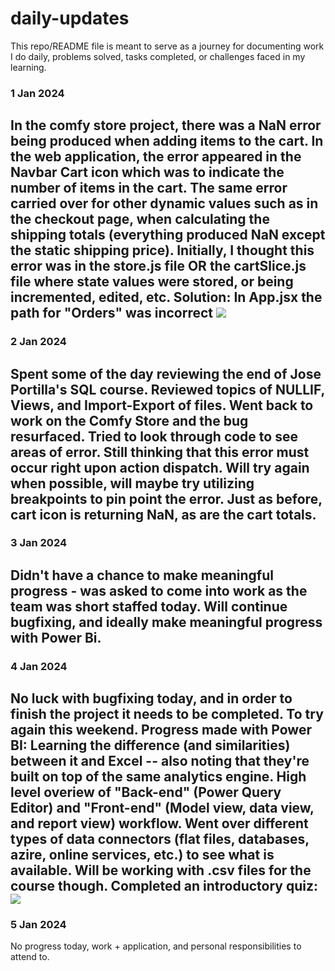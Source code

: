 # daily-updates

This repo/README file is meant to serve as a journey for documenting work I do daily, problems solved, tasks completed, or challenges faced in my learning. 

### 1 Jan 2024 

In the comfy store project, there was a NaN error being produced when adding items to the cart. In the web application, the error appeared in the Navbar Cart icon which was to indicate the number of items in the cart. The same error carried over for other dynamic values such as in the checkout page, when calculating the shipping totals (everything produced NaN except the static shipping price). 
Initially, I thought this error was in the store.js file OR the cartSlice.js file where state values were stored, or being incremented, edited, etc. 
Solution: In App.jsx the path for "Orders" was incorrect
<img src='https://dj-project-previews.s3.amazonaws.com/updates/Screenshot+2024-01-02+121816.png'>
-------------------------------------------------------------------------------
### 2 Jan 2024

Spent some of the day reviewing the end of Jose Portilla's SQL course. Reviewed topics of NULLIF, Views, and Import-Export of files. 
Went back to work on the Comfy Store and the bug resurfaced. Tried to look through code to see areas of error. Still thinking that this error must occur right upon action dispatch.
Will try again when possible, will maybe try utilizing breakpoints to pin point the error. Just as before, cart icon is returning NaN, as are the cart totals. 
-------------------------------------------------------------------------------
### 3 Jan 2024 

Didn't have a chance to make meaningful progress - was asked to come into work as the team was short staffed today. 
Will continue bugfixing, and ideally make meaningful progress with Power Bi. 
-------------------------------------------------------------------------------
### 4 Jan 2024 

No luck with bugfixing today, and in order to finish the project it needs to be completed. 
To try again this weekend.
Progress made with Power BI: 
Learning the difference (and similarities) between it and Excel -- also noting that they're built on top of the same analytics engine. 
High level overiew of "Back-end" (Power Query Editor) and "Front-end" (Model view, data view, and report view) workflow.
Went over different types of data connectors (flat files, databases, azire, online services, etc.) to see what is available. Will be working with .csv files for the course though. 
Completed an introductory quiz:
<img src="https://dj-project-previews.s3.amazonaws.com/updates/Screenshot+2024-01-04+230325.png">
-------------------------------------------------------------------------------
### 5 Jan 2024 
No progress today, work + application, and personal responsibilities to attend to. 
